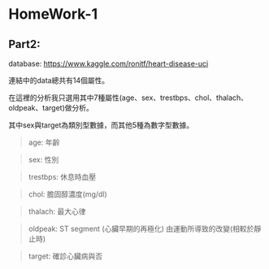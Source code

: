 # HomeWork-1

## Part2:

database: https://www.kaggle.com/ronitf/heart-disease-uci 

連結中的data總共有14個屬性。

在這裡的分析我只選用其中7種屬性(age、sex、trestbps、chol、thalach、oldpeak、target)做分析。

其中sex與target為類別型數據，而其他5種為數字型數據。

>age: 年齡

>sex: 性別

>trestbps: 休息時血壓

>chol: 膽固醇濃度(mg/dl)

>thalach: 最大心律

>oldpeak: ST segment (心臟早期的再極化) 由運動所導致的改變(相較於靜止時)

>target: 確診心臟病與否

  
